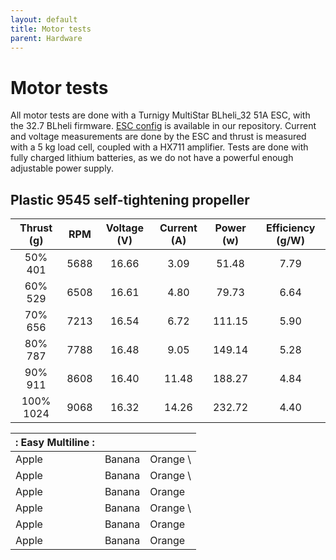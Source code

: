 ```yaml
---
layout: default
title: Motor tests
parent: Hardware
---
```


# Motor tests
All motor tests are done with a Turnigy MultiStar BLheli_32 51A ESC, with the 32.7 BLheli firmware. [ESC config](https://github.com/ctu-mrs/uav_core/blob/master/miscellaneous/blheli32_esc_config/T650/T650_M1.ini) is available in our repository. 
Current and voltage measurements are done by the ESC and thrust is measured with a 5 kg load cell, coupled with a HX711 amplifier.
Tests are done with fully charged lithium batteries, as we do not have a powerful enough adjustable power supply.

## Plastic 9545 self-tightening propeller


|  Thrust (g) | RPM   | Voltage (V) | Current (A) | Power (w) | Efficiency (g/W) |
|  :---:      | :---: | :---:       | :---:       | :---:     | :---:            |
| 50%  401     | 5688       | 16.66 | 3.09        | 51.48       | 7.79      |                  |
| 60%  529     | 6508       | 16.61 | 4.80        | 79.73       | 6.64      |                  |
| 70%  656     | 7213       | 16.54 | 6.72        | 111.15      | 5.90      |                  |
| 80%  787     | 7788       | 16.48 | 9.05        | 149.14      | 5.28      |                  |
| 90%  911     | 8608       | 16.40 | 11.48       | 188.27      | 4.84      |                  |
| 100%  1024   | 9068       | 16.32 | 14.26       | 232.72      | 4.40      |                  |




| :    Easy Multiline   : |||
| :----- | :----- | :------ |
| Apple  | Banana | Orange  \
| Apple  | Banana | Orange  \
| Apple  | Banana | Orange
| Apple  | Banana | Orange  \
| Apple  | Banana | Orange  |
| Apple  | Banana | Orange  |




